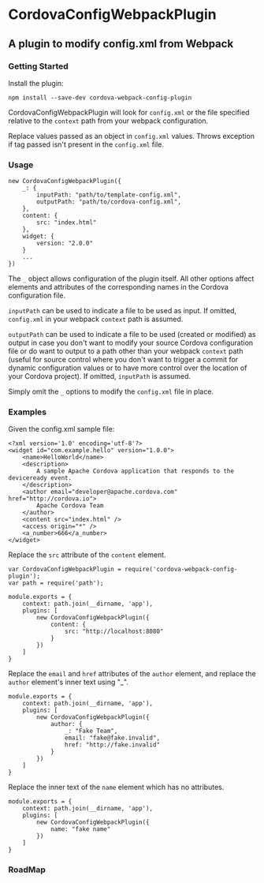 # CordovaConfigWebpackPlugin

## A plugin to modify config.xml from Webpack

### Getting Started

Install the plugin:

    npm install --save-dev cordova-webpack-config-plugin

CordovaConfigWebpackPlugin will look for `config.xml` or the file specified relative to the `context` path from your webpack configuration.

Replace values passed as an object in `config.xml` values. Throws exception if tag passed isn't present in the `config.xml` file.

### Usage

    new CordovaConfigWebpackPlugin({
        _: {
            inputPath: "path/to/template-config.xml",
            outputPath: "path/to/cordova-config.xml",
        },
        content: {
            src: "index.html"
        },
        widget: {
            version: "2.0.0"
        }
        ...
    })

The `_` object allows configuration of the plugin itself. All other options affect elements and attributes of the corresponding names in the Cordova configuration file.

`inputPath` can be used to indicate a file to be used as input. If omitted, `config.xml` in your webpack `context` path is assumed.

`outputPath` can be used to indicate a file to be used (created or modified) as output in case you don't want to modify your source Cordova configuration file or do want to output to a path other than your webpack `context` path (useful for source control where you don't want to trigger a commit for dynamic configuration values or to have more control over the location of your Cordova project). If omitted, `inputPath` is assumed.

Simply omit the `_` options to modify the `config.xml` file in place.

### Examples

Given the config.xml sample file:

    <?xml version='1.0' encoding='utf-8'?>
    <widget id="com.example.hello" version="1.0.0">
        <name>HelloWorld</name>
        <description>
            A sample Apache Cordova application that responds to the deviceready event.
        </description>
        <author email="developer@apache.cordova.com" href="http://cordova.io">
            Apache Cordova Team
        </author>
        <content src="index.html" />
        <access origin="*" />
        <a_number>666</a_number>
    </widget>

Replace the `src` attribute of the  `content` element.

    var CordovaConfigWebpackPlugin = require('cordova-webpack-config-plugin');
    var path = require('path');

    module.exports = {
        context: path.join(__dirname, 'app'),
        plugins: [
            new CordovaConfigWebpackPlugin({
                content: {
                    src: "http://localhost:8080"
                }           
            })
        ]
    }

Replace the `email` and `href` attributes of the `author` element, and replace the `author` element's inner text using "_".

    module.exports = {
        context: path.join(__dirname, 'app'),
        plugins: [
            new CordovaConfigWebpackPlugin({
                author: {
                    _: "Fake Team",
                    email: "fake@fake.invalid",
                    href: "http://fake.invalid"
                }           
            })
        ]
    }

Replace the inner text of the `name` element which has no attributes.

    module.exports = {
        context: path.join(__dirname, 'app'),
        plugins: [
            new CordovaConfigWebpackPlugin({
                name: "fake name"          
            })
        ]
    }

### RoadMap
